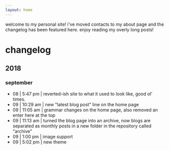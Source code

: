 ```yaml
---
layout: home
---
```


welcome to my personal site! i've moved contacts to my about page and the changelog has been featured here. enjoy reading my overly long posts!

# changelog
## 2018
### september
* 08 | 5:47 pm | reverted-ish site to what it used to look like, good ol' times.
* 09 | 10:29 am | new "latest blog post" line on the home page
* 09 | 11:05 am | grammar changes on the home page, also removed an enter here at the top
* 09 | 11:13 am | turned the blog page into an archive, now blogs are separated as monthly posts in a new folder in the repository called "archive"
* 09 | 1:00 pm | image support
* 09 | 5:02 pm | new theme